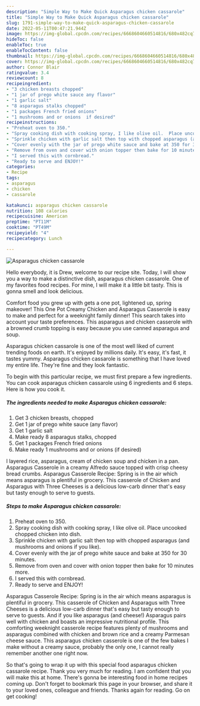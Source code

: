 ```yaml
---
description: "Simple Way to Make Quick Asparagus chicken cassarole"
title: "Simple Way to Make Quick Asparagus chicken cassarole"
slug: 1791-simple-way-to-make-quick-asparagus-chicken-cassarole
date: 2022-05-11T00:47:21.944Z
image: https://img-global.cpcdn.com/recipes/6668604660514816/680x482cq70/asparagus-chicken-cassarole-recipe-main-photo.jpg
hideToc: false
enableToc: true
enableTocContent: false
thumbnail: https://img-global.cpcdn.com/recipes/6668604660514816/680x482cq70/asparagus-chicken-cassarole-recipe-main-photo.jpg
cover: https://img-global.cpcdn.com/recipes/6668604660514816/680x482cq70/asparagus-chicken-cassarole-recipe-main-photo.jpg
author: Connor Blair
ratingvalue: 3.4
reviewcount: 8
recipeingredient:
- "3 chicken breasts chopped"
- "1 jar of prego white sauce any flavor"
- "1 garlic salt"
- "8 asparagus stalks chopped"
- "1 packages French fried onions"
- "1 mushrooms and or onions  if desired"
recipeinstructions:
- "Preheat oven to 350."
- "Spray cooking dish with cooking spray, I like olive oil.  Place uncooked chopped chicken into dish."
- "Sprinkle chicken with garlic salt then top with chopped asparagus (and mushrooms and onions if you like)."
- "Cover evenly with the jar of prego white sauce and bake at 350 for 30 minutes."
- "Remove from oven and cover with onion topper then bake for 10 minutes more."
- "I served this with cornbread."
- "Ready to serve and ENJOY!"
categories:
- Recipe
tags:
- asparagus
- chicken
- cassarole

katakunci: asparagus chicken cassarole 
nutrition: 108 calories
recipecuisine: American
preptime: "PT11M"
cooktime: "PT49M"
recipeyield: "4"
recipecategory: Lunch

---
```



![Asparagus chicken cassarole](https://img-global.cpcdn.com/recipes/6668604660514816/680x482cq70/asparagus-chicken-cassarole-recipe-main-photo.jpg)

Hello everybody, it is Drew, welcome to our recipe site. Today, I will show you a way to make a distinctive dish, asparagus chicken cassarole. One of my favorites food recipes. For mine, I will make it a little bit tasty. This is gonna smell and look delicious.

Comfort food you grew up with gets a one pot, lightened up, spring makeover! This One Pot Creamy Chicken and Asparagus Casserole is easy to make and perfect for a weeknight family dinner! This search takes into account your taste preferences. This asparagus and chicken casserole with a browned crumb topping is easy because you use canned asparagus and soup.

Asparagus chicken cassarole is one of the most well liked of current trending foods on earth. It's enjoyed by millions daily. It's easy, it's fast, it tastes yummy. Asparagus chicken cassarole is something that I have loved my entire life. They're fine and they look fantastic.


To begin with this particular recipe, we must first prepare a few ingredients. You can cook asparagus chicken cassarole using 6 ingredients and 6 steps. Here is how you cook it.

<!--inarticleads1-->

##### The ingredients needed to make Asparagus chicken cassarole:

1. Get 3 chicken breasts, chopped
1. Get 1 jar of prego white sauce (any flavor)
1. Get 1 garlic salt
1. Make ready 8 asparagus stalks, chopped
1. Get 1 packages French fried onions
1. Make ready 1 mushrooms and or onions  (if desired)


I layered rice, asparagus, cream of chicken soup and chicken in a pan. Asparagus Casserole in a creamy Alfredo sauce topped with crisp cheesy bread crumbs. Asparagus Casserole Recipe: Spring is in the air which means asparagus is plentiful in grocery. This casserole of Chicken and Asparagus with Three Cheeses is a delicious low-carb dinner that&#39;s easy but tasty enough to serve to guests. 

<!--inarticleads2-->

##### Steps to make Asparagus chicken cassarole:

1. Preheat oven to 350.
1. Spray cooking dish with cooking spray, I like olive oil.  Place uncooked chopped chicken into dish.
1. Sprinkle chicken with garlic salt then top with chopped asparagus (and mushrooms and onions if you like).
1. Cover evenly with the jar of prego white sauce and bake at 350 for 30 minutes.
1. Remove from oven and cover with onion topper then bake for 10 minutes more.
1. I served this with cornbread.
1. Ready to serve and ENJOY!

Asparagus Casserole Recipe: Spring is in the air which means asparagus is plentiful in grocery. This casserole of Chicken and Asparagus with Three Cheeses is a delicious low-carb dinner that&#39;s easy but tasty enough to serve to guests. And if you like asparagus (and cheese!) Asparagus pairs well with chicken and boasts an impressive nutritional profile. This comforting weeknight casserole recipe features plenty of mushrooms and asparagus combined with chicken and brown rice and a creamy Parmesan cheese sauce. This asparagus chicken casserole is one of the few bakes I make without a creamy sauce, probably the only one, I cannot really remember another one right now. 

So that's going to wrap it up with this special food asparagus chicken cassarole recipe. Thank you very much for reading. I am confident that you will make this at home. There's gonna be interesting food in home recipes coming up. Don't forget to bookmark this page in your browser, and share it to your loved ones, colleague and friends. Thanks again for reading. Go on get cooking!
